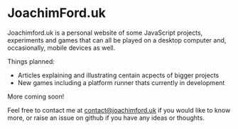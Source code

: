 # JoachimFord.uk
Joachimford.uk is a personal website of some JavaScript projects, experiments and games that can all be played on a desktop computer and, occasionally,
mobile devices as well.

Things planned:
- Articles explaining and illustrating centain acpects of bigger projects
- New games including a platform runner thats currently in development

More coming soon!

Feel free to contact me at [contact@joachimford.uk](mailto:contact@joachimford.uk) if you would like to know more, or raise an issue on github if you have any ideas or thoughts.
